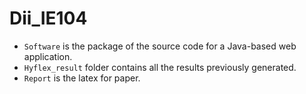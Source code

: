 # Dii_IE104

- `Software` is the package of the source code for a Java-based web application.
- `Hyflex_result` folder contains all the results previously generated.
- `Report` is the latex for paper.